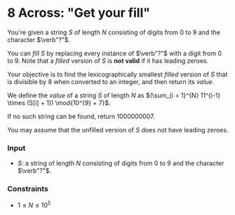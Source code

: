 # 8 Across: "Get your fill"

You're given a string $S$ of length $N$ consisting of digits from $0$ to $9$ and the character $\verb"?"$.

You can *fill* $S$ by replacing every instance of $\verb"?"$ with a digit from $0$ to $9$. Note that a *filled* version of $S$ is **not valid** if it has leading zeroes.

Your objective is to find the lexicographically smallest *filled* version of $S$ that is divisible by $8$ when converted to an integer, and then return its *value*.

We define the *value* of a string $S$ of length $N$ as $(\sum_{i = 1}^{N} 11^{i-1} \times (S[i] + 1)) \mod{10^{9} + 7}$.

If no such string can be found, return $1000000007$.

You may assume that the unfilled version of $S$ does not have leading zeroes.

### Input

- $S$: a string of length $N$ consisting of digits from $0$ to $9$ and the character $\verb"?"$.

### Constraints

- $1 \le N \le 10^{5}$
